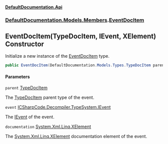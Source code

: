 #### [DefaultDocumentation.Api](index.md 'index')
### [DefaultDocumentation.Models.Members](index.md#DefaultDocumentation.Models.Members 'DefaultDocumentation.Models.Members').[EventDocItem](EventDocItem.md 'DefaultDocumentation.Models.Members.EventDocItem')

## EventDocItem(TypeDocItem, IEvent, XElement) Constructor

Initialize a new instance of the [EventDocItem](EventDocItem.md 'DefaultDocumentation.Models.Members.EventDocItem') type.

```csharp
public EventDocItem(DefaultDocumentation.Models.Types.TypeDocItem parent, IEvent @event, System.Xml.Linq.XElement? documentation);
```
#### Parameters

<a name='DefaultDocumentation.Models.Members.EventDocItem.EventDocItem(DefaultDocumentation.Models.Types.TypeDocItem,IEvent,System.Xml.Linq.XElement).parent'></a>

`parent` [TypeDocItem](TypeDocItem.md 'DefaultDocumentation.Models.Types.TypeDocItem')

The [TypeDocItem](TypeDocItem.md 'DefaultDocumentation.Models.Types.TypeDocItem') parent type of the event.

<a name='DefaultDocumentation.Models.Members.EventDocItem.EventDocItem(DefaultDocumentation.Models.Types.TypeDocItem,IEvent,System.Xml.Linq.XElement).event'></a>

`event` [ICSharpCode.Decompiler.TypeSystem.IEvent](https_//docs.microsoft.com/en-us/dotnet/api/ICSharpCode.Decompiler.TypeSystem.IEvent 'ICSharpCode.Decompiler.TypeSystem.IEvent')

The [IEvent](https_//github.com/icsharpcode/ILSpy 'ICSharpCode.Decompiler.TypeSystem.IEvent') of the event.

<a name='DefaultDocumentation.Models.Members.EventDocItem.EventDocItem(DefaultDocumentation.Models.Types.TypeDocItem,IEvent,System.Xml.Linq.XElement).documentation'></a>

`documentation` [System.Xml.Linq.XElement](https_//docs.microsoft.com/en-us/dotnet/api/System.Xml.Linq.XElement 'System.Xml.Linq.XElement')

The [System.Xml.Linq.XElement](https_//docs.microsoft.com/en-us/dotnet/api/System.Xml.Linq.XElement 'System.Xml.Linq.XElement') documentation element of the event.